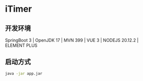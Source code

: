 # iTimer

##  开发环境

SpringBoot 3 | OpenJDK 17 | MVN 399 | VUE 3 | NODEJS 20.12.2 | ELEMENT PLUS


## 启动方式

```bash
java -jar app.jar
```